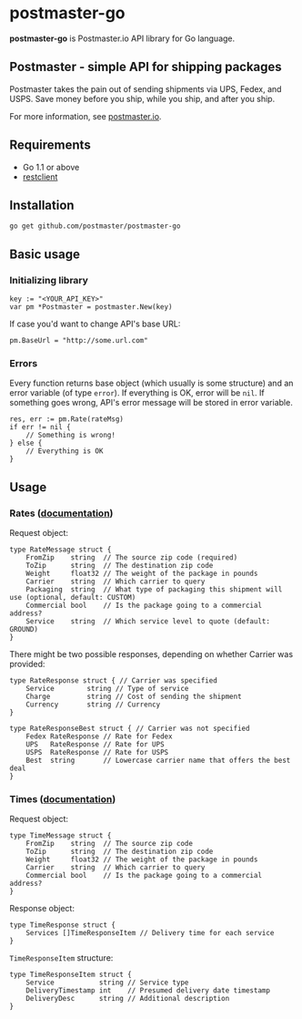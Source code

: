 # postmaster-go

**postmaster-go** is Postmaster.io API library for Go language.

## Postmaster - simple API for shipping packages
Postmaster takes the pain out of sending shipments via UPS, Fedex, and USPS. Save money before you ship, while you ship, and after you ship.

For more information, see [postmaster.io](https://www.postmaster.io/).

## Requirements
- Go 1.1 or above
- [restclient](https://github.com/jmcvetta/restclient)

## Installation

    go get github.com/postmaster/postmaster-go

## Basic usage

### Initializing library

	key := "<YOUR_API_KEY>"
	var pm *Postmaster = postmaster.New(key)

If case you'd want to change API's base URL:

	pm.BaseUrl = "http://some.url.com"

### Errors

Every function returns base object (which usually is some structure) and an error variable (of type `error`). If everything is OK, error will be `nil`. If something goes wrong, API's error message will be stored in error variable.

	res, err := pm.Rate(rateMsg)
	if err != nil {
		// Something is wrong!
	} else {
		// Everything is OK
	}

## Usage

### Rates ([documentation](https://www.postmaster.io/docs#rates))

Request object:

	type RateMessage struct {
		FromZip    string  // The source zip code (required)
		ToZip      string  // The destination zip code
		Weight     float32 // The weight of the package in pounds
		Carrier    string  // Which carrier to query
		Packaging  string  // What type of packaging this shipment will use (optional, default: CUSTOM)
		Commercial bool    // Is the package going to a commercial address?
		Service    string  // Which service level to quote (default: GROUND)
	}

There might be two possible responses, depending on whether Carrier was provided:

	type RateResponse struct { // Carrier was specified
		Service        string // Type of service
		Charge         string // Cost of sending the shipment
		Currency       string // Currency
	}

	type RateResponseBest struct { // Carrier was not specified
		Fedex RateResponse // Rate for Fedex
		UPS   RateResponse // Rate for UPS
		USPS  RateResponse // Rate for USPS
		Best  string       // Lowercase carrier name that offers the best deal
	}

### Times ([documentation](https://www.postmaster.io/docs#get_time))

Request object:

	type TimeMessage struct {
		FromZip    string  // The source zip code
		ToZip      string  // The destination zip code
		Weight     float32 // The weight of the package in pounds
		Carrier    string  // Which carrier to query
		Commercial bool    // Is the package going to a commercial address?
	}

Response object:

	type TimeResponse struct {
		Services []TimeResponseItem // Delivery time for each service
	}

`TimeResponseItem` structure:

	type TimeResponseItem struct {
		Service           string // Service type
		DeliveryTimestamp int    // Presumed delivery date timestamp
		DeliveryDesc      string // Additional description
	}
